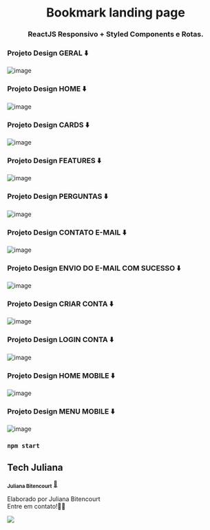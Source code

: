 <h1 align="center">
Bookmark landing page

<h3 align="center">
ReactJS Responsivo + Styled Components e Rotas.

### Projeto Design GERAL ⬇️

![image](https://raw.githubusercontent.com/techjuliana/Bookmark-landing-page/main/design/desktop-preview.jpg)

### Projeto Design HOME ⬇️

![image](https://raw.githubusercontent.com/techjuliana/Bookmark-landing-page/main/design/home.png)

### Projeto Design CARDS ⬇️

![image](https://raw.githubusercontent.com/techjuliana/Bookmark-landing-page/main/design/cards.png)

### Projeto Design FEATURES ⬇️

![image](https://raw.githubusercontent.com/techjuliana/Bookmark-landing-page/main/design/features.png)


### Projeto Design PERGUNTAS ⬇️

![image](https://raw.githubusercontent.com/techjuliana/Bookmark-landing-page/main/design/perguntas.png)

### Projeto Design CONTATO E-MAIL ⬇️

![image](https://raw.githubusercontent.com/techjuliana/Bookmark-landing-page/main/design/contato.png)


### Projeto Design ENVIO DO E-MAIL COM SUCESSO ⬇️

![image](https://raw.githubusercontent.com/techjuliana/Bookmark-landing-page/main/design/emailSucesso.png)

### Projeto Design CRIAR CONTA ⬇️

![image](https://raw.githubusercontent.com/techjuliana/Bookmark-landing-page/main/design/criarConta.png)

### Projeto Design LOGIN CONTA ⬇️

![image](https://raw.githubusercontent.com/techjuliana/Bookmark-landing-page/main/design/login.png)

### Projeto Design HOME MOBILE ⬇️

![image](https://raw.githubusercontent.com/techjuliana/Bookmark-landing-page/main/design/homeMobile.png)

### Projeto Design MENU MOBILE ⬇️

![image](https://raw.githubusercontent.com/techjuliana/Bookmark-landing-page/main/design/menuMobile.png)

### `npm start`

## Tech Juliana

<a href="https://www.linkedin.com/in/techjuliana">
 <sub><b>Juliana Bitencourt</b></sub></a>  <a href="https://www.linkedin.com/in/techjuliana" title="LinkedIn">🚀</a>

Elaborado por Juliana Bitencourt
<br> Entre em contato!👋🏽 </br>

 <div> 
  <a href="https://www.linkedin.com/in/techjuliana" target="_blank"><img src="https://img.shields.io/badge/-LinkedIn-%230077B5?style=for-the-badge&logo=linkedin&logoColor=white" target="_blank"></a> 
</div>
